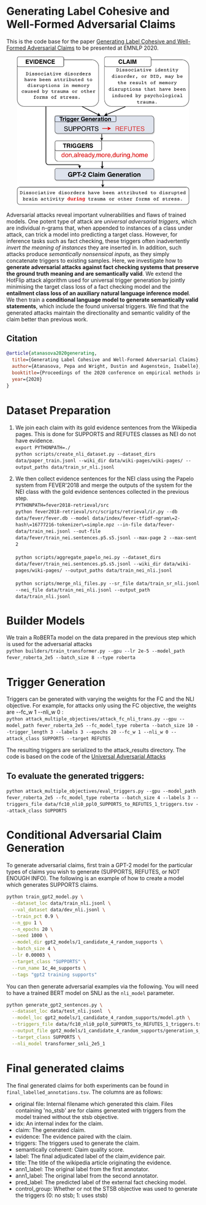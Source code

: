# Generating Label Cohesive and Well-Formed Adversarial Claims
This is the code base for the paper [Generating Label Cohesive and Well-Formed Adversarial Claims](https://arxiv.org/abs/2009.08205) to be presented at EMNLP 2020.

<p align="center">
  <img src="architecture.png" width="450" alt="Adversarial Architecture">
</p>

Adversarial attacks reveal important vulnerabilities and flaws of trained models. 
One potent type of attack are *universal adversarial triggers*, which are individual n-grams that, 
when appended to instances of a class under attack, can trick a model into predicting a target class. 
However, for inference tasks such as fact checking, these triggers often inadvertently *invert 
the meaning of instances* they are inserted in. In addition, such attacks produce *semantically 
nonsensical inputs*, as they simply concatenate triggers to existing samples. 
Here, we investigate how to **generate adversarial attacks against fact checking systems that 
preserve the ground truth meaning and are semantically valid**. We extend the HotFlip attack 
algorithm used for universal trigger generation by jointly minimising the target class loss 
of a fact checking model and the **entailment class loss of an auxiliary natural language inference 
model**. We then train a **conditional language model to generate semantically valid statements**, 
which include the found universal triggers. We find that the generated attacks maintain the 
directionality and semantic validity of the claim better than previous work.



## Citation
```bib
@article{atanasova2020generating,
  title={Generating Label Cohesive and Well-Formed Adversarial Claims},
  author={Atanasova, Pepa and Wright, Dustin and Augenstein, Isabelle},
  booktitle={Proceedings of the 2020 conference on empirical methods in natural language processing (EMNLP)}
  year={2020}
}
```


# Dataset Preparation
1. We join each claim with its gold evidence sentences from the Wikipedia pages. 
This is done for SUPPORTS and REFUTES classes as NEI do not have evidence.<br>
`export PYTHONPATH=./`<br>
`python scripts/create_nli_dataset.py --dataset_dirs data/paper_train.jsonl --wiki_dir data/wiki-pages/wiki-pages/ --output_paths data/train_sr_nli.jsonl`

2. We then collect evidence sentences for the NEI class using the Papelo system from FEVER'2018 
and merge the outputs of the system for the NEI class with the gold evidence sentences collected in the previous step.<br>
`PYTHONPATH=fever2018-retrieval/src`<br>
`python fever2018-retrieval/src/scripts/retrieval/ir.py --db data/fever/fever.db --model data/index/fever-tfidf-ngram\=2-hash\=16777216-tokenizer\=simple.npz --in-file data/fever-data/train_nei.jsonl --out-file data/fever/train_nei.sentences.p5.s5.jsonl --max-page 2 --max-sent 2`
<br><br>
`python scripts/aggregate_papelo_nei.py --dataset_dirs data/fever/train_nei.sentences.p5.s5.jsonl --wiki_dir data/wiki-pages/wiki-pages/ --output_paths data/train_nei_nli.jsonl`
<br><br>
`python scripts/merge_nli_files.py --sr_file data/train_sr_nli.jsonl --nei_file data/train_nei_nli.jsonl --output_path data/train_nli.jsonl`

# Builder Models
We train a RoBERTa model on the data prepared in the previous step which is used for the adversarial attacks <br>
`python builders/train_transformer.py --gpu --lr 2e-5 --model_path fever_roberta_2e5 --batch_size 8 --type roberta`

# Trigger Generation
Triggers can be generated with varying the weights for the FC and the NLI objective. For example, for attacks only using the FC objective, the weights are --fc_w 1 --nli_w 0 : <br>
`python attack_multiple_objectives/attack_fc_nli_trans.py --gpu --model_path fever_roberta_2e5 --fc_model_type roberta --batch_size 10 --trigger_length 3 --labels 3 --epochs 20 --fc_w 1 --nli_w 0 --attack_class SUPPORTS --target REFUTES`

The resulting triggers are serialized to the attack_results directory.
The code is based on the code of the [Universal Adversarial Attacks](https://github.com/Eric-Wallace/universal-triggers)
## To evaluate the generated triggers:
`python attack_multiple_objectives/eval_triggers.py --gpu --model_path fever_roberta_2e5 --fc_model_type roberta --batch_size 4 --labels 3 --triggers_file data/fc10_nli0_ppl0_SUPPORTS_to_REFUTES_1_triggers.tsv --attack_class SUPPORTS`

# Conditional Adversarial Claim Generation

To generate adversarial claims, first train a GPT-2 model for the particular types of claims you wish to generate (SUPPORTS, REFUTES, or NOT ENOUGH INFO). The following is an example of how to create a model which generates SUPPORTS claims.
```bash
python train_gpt2_model.py \
  --dataset_loc data/train_nli.jsonl \
  --val_dataset data/dev_nli.jsonl \
  --train_pct 0.9 \
  --n_gpu 1 \
  --n_epochs 20 \
  --seed 1000 \
  --model_dir gpt2_models/1_candidate_4_random_supports \
  --batch_size 4 \
  --lr 0.00003 \
  --target_class "SUPPORTS" \
  --run_name 1c_4e_supports \
  --tags "gpt2 training supports"
```

You can then generate adversarial examples via the following. You will need to have a trained BERT model on SNLI as the `nli_model` parameter.

```bash
python generate_gpt2_sentences.py \
  --dataset_loc data/test_nli.jsonl  \
  --model_loc gpt2_models/1_candidate_4_random_supports/model.pth \
  --triggers_file data/fc10_nli0_ppl0_SUPPORTS_to_REFUTES_1_triggers.tsv \
  --output_file gpt2_models/1_candidate_4_random_supports/generation_s_to_r.txt \
  --target_class SUPPORTS \
  --nli_model transformer_snli_2e5_1
```

# Final generated claims
The final generated claims for both experiments can be found in `final_labelled_annotations.tsv`. The columns are as follows:
 - original file: Internal filename which generated this claim. Files containing 'no_stsb' are for claims generated with triggers from the model trained without the stsb objective.
 - idx: An internal index for the claim.
 - claim: The generated claim.
 - evidence: The evidence paired with the claim.
 - triggers: The triggers used to generate the claim.
 - semantically coherent: Claim quality score.
 - label: The final adjudicated label of the claim,evidence pair.
 - title: The title of the wikipedia article originating the evidence.
 - ann1_label: The original label from the first annotator.
 - ann1_label: The original label from the second annotator.
 - pred_label: The predicted label of the external fact checking model.
 - control_group: Whether or not the STSB objective was used to generate the triggers (0: no stsb; 1: uses stsb) 
